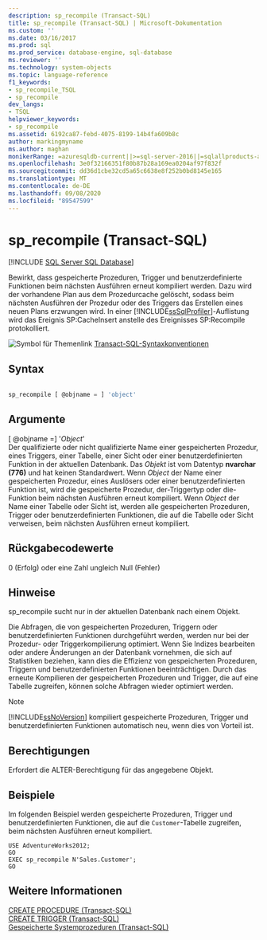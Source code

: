 ```yaml
---
description: sp_recompile (Transact-SQL)
title: sp_recompile (Transact-SQL) | Microsoft-Dokumentation
ms.custom: ''
ms.date: 03/16/2017
ms.prod: sql
ms.prod_service: database-engine, sql-database
ms.reviewer: ''
ms.technology: system-objects
ms.topic: language-reference
f1_keywords:
- sp_recompile_TSQL
- sp_recompile
dev_langs:
- TSQL
helpviewer_keywords:
- sp_recompile
ms.assetid: 6192ca87-febd-4075-8199-14b4fa609b8c
author: markingmyname
ms.author: maghan
monikerRange: =azuresqldb-current||>=sql-server-2016||=sqlallproducts-allversions||>=sql-server-linux-2017||=azuresqldb-mi-current
ms.openlocfilehash: 3e0f32166351f80b87b28a169ea0204af97f832f
ms.sourcegitcommit: dd36d1cbe32cd5a65c6638e8f252b0bd8145e165
ms.translationtype: MT
ms.contentlocale: de-DE
ms.lasthandoff: 09/08/2020
ms.locfileid: "89547599"
---
```

# <a name="sp_recompile-transact-sql"></a>sp_recompile (Transact-SQL)
[!INCLUDE [SQL Server SQL Database](../../includes/applies-to-version/sql-asdb.md)]

  Bewirkt, dass gespeicherte Prozeduren, Trigger und benutzerdefinierte Funktionen beim nächsten Ausführen erneut kompiliert werden. Dazu wird der vorhandene Plan aus dem Prozedurcache gelöscht, sodass beim nächsten Ausführen der Prozedur oder des Triggers das Erstellen eines neuen Plans erzwungen wird. In einer [!INCLUDE[ssSqlProfiler](../../includes/sssqlprofiler-md.md)]-Auflistung wird das Ereignis SP:CacheInsert anstelle des Ereignisses SP:Recompile protokolliert.  
  
 ![Symbol für Themenlink](../../database-engine/configure-windows/media/topic-link.gif "Symbol für Themenlink") [Transact-SQL-Syntaxkonventionen](../../t-sql/language-elements/transact-sql-syntax-conventions-transact-sql.md)  
  
## <a name="syntax"></a>Syntax  
  
```sql  
  
sp_recompile [ @objname = ] 'object'  
```  
  
## <a name="arguments"></a>Argumente  
 [ @objname =] '*Object*'  
 Der qualifizierte oder nicht qualifizierte Name einer gespeicherten Prozedur, eines Triggers, einer Tabelle, einer Sicht oder einer benutzerdefinierten Funktion in der aktuellen Datenbank. Das *Objekt* ist vom Datentyp **nvarchar (776)** und hat keinen Standardwert. Wenn *Object* der Name einer gespeicherten Prozedur, eines Auslösers oder einer benutzerdefinierten Funktion ist, wird die gespeicherte Prozedur, der-Triggertyp oder die-Funktion beim nächsten Ausführen erneut kompiliert. Wenn *Object* der Name einer Tabelle oder Sicht ist, werden alle gespeicherten Prozeduren, Trigger oder benutzerdefinierten Funktionen, die auf die Tabelle oder Sicht verweisen, beim nächsten Ausführen erneut kompiliert.  
  
## <a name="return-code-values"></a>Rückgabecodewerte  
 0 (Erfolg) oder eine Zahl ungleich Null (Fehler)  
  
## <a name="remarks"></a>Hinweise  
 sp_recompile sucht nur in der aktuellen Datenbank nach einem Objekt.  
  
 Die Abfragen, die von gespeicherten Prozeduren, Triggern oder benutzerdefinierten Funktionen durchgeführt werden, werden nur bei der Prozedur- oder Triggerkompilierung optimiert. Wenn Sie Indizes bearbeiten oder andere Änderungen an der Datenbank vornehmen, die sich auf Statistiken beziehen, kann dies die Effizienz von gespeicherten Prozeduren, Triggern und benutzerdefinierten Funktionen beeinträchtigen. Durch das erneute Kompilieren der gespeicherten Prozeduren und Trigger, die auf eine Tabelle zugreifen, können solche Abfragen wieder optimiert werden.  
  
> [!NOTE]  
>  [!INCLUDE[ssNoVersion](../../includes/ssnoversion-md.md)] kompiliert gespeicherte Prozeduren, Trigger und benutzerdefinierten Funktionen automatisch neu, wenn dies von Vorteil ist.  
  
## <a name="permissions"></a>Berechtigungen  
 Erfordert die ALTER-Berechtigung für das angegebene Objekt.  
  
## <a name="examples"></a>Beispiele  
 Im folgenden Beispiel werden gespeicherte Prozeduren, Trigger und benutzerdefinierten Funktionen, die auf die `Customer`-Tabelle zugreifen, beim nächsten Ausführen erneut kompiliert.  
  
```  
USE AdventureWorks2012;  
GO  
EXEC sp_recompile N'Sales.Customer';  
GO  
```  
  
## <a name="see-also"></a>Weitere Informationen  
 [CREATE PROCEDURE &#40;Transact-SQL&#41;](../../t-sql/statements/create-procedure-transact-sql.md)   
 [CREATE TRIGGER &#40;Transact-SQL&#41;](../../t-sql/statements/create-trigger-transact-sql.md)   
 [Gespeicherte Systemprozeduren &#40;Transact-SQL&#41;](../../relational-databases/system-stored-procedures/system-stored-procedures-transact-sql.md)  
  
  
